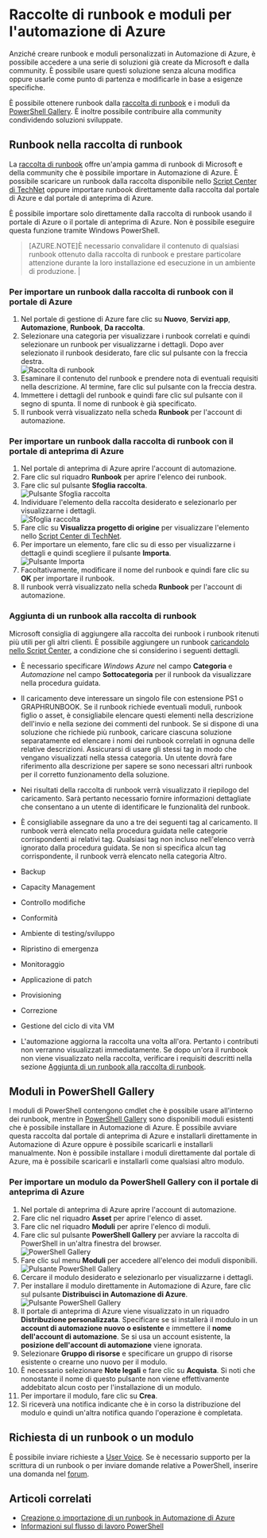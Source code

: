 <properties 
	pageTitle="Raccolte di runbook e moduli per l'automazione di Azure"
	description="I runbook e i moduli di Microsoft e della community sono disponibili per l'installazione e l'uso nell'ambiente di Automazione di Azure. In questo articolo viene descritto come accedere a queste risorse e come contribuire alla raccolta di runbook."
	services="automation"
	documentationCenter=""
	authors="bwren"
	manager="stevenka"
	editor="tysonn" />
<tags 
	ms.service="automation"
	ms.devlang="na"
	ms.topic="article"
	ms.tgt_pltfrm="na"
	ms.workload="infrastructure-services"
	ms.date="09/23/2015"
	ms.author="bwren" />


# Raccolte di runbook e moduli per l'automazione di Azure

Anziché creare runbook e moduli personalizzati in Automazione di Azure, è possibile accedere a una serie di soluzioni già create da Microsoft e dalla community. È possibile usare questi soluzione senza alcuna modifica oppure usarle come punto di partenza e modificarle in base a esigenze specifiche.

È possibile ottenere runbook dalla [raccolta di runbook](#runbooks-in-runbook-gallery) e i moduli da [PowerShell Gallery](#modules-in-powerShell-gallery). È inoltre possibile contribuire alla community condividendo soluzioni sviluppate.

## Runbook nella raccolta di runbook

La [raccolta di runbook](http://gallery.technet.microsoft.com/scriptcenter/site/search?f[0].Type=RootCategory&f[0].Value=WindowsAzure&f[1].Type=SubCategory&f[1].Value=WindowsAzure_automation&f[1].Text=Automation) offre un'ampia gamma di runbook di Microsoft e della community che è possibile importare in Automazione di Azure. È possibile scaricare un runbook dalla raccolta disponibile nello [Script Center di TechNet](http://gallery.technet.microsoft.com/) oppure importare runbook direttamente dalla raccolta dal portale di Azure e dal portale di anteprima di Azure.

È possibile importare solo direttamente dalla raccolta di runbook usando il portale di Azure o il portale di anteprima di Azure. Non è possibile eseguire questa funzione tramite Windows PowerShell.

>[AZURE.NOTE]È necessario convalidare il contenuto di qualsiasi runbook ottenuto dalla raccolta di runbook e prestare particolare attenzione durante la loro installazione ed esecuzione in un ambiente di produzione. |

### Per importare un runbook dalla raccolta di runbook con il portale di Azure

1. Nel portale di gestione di Azure fare clic su **Nuovo**, **Servizi app**, **Automazione**, **Runbook**, **Da raccolta**.
2. Selezionare una categoria per visualizzare i runbook correlati e quindi selezionare un runbook per visualizzarne i dettagli. Dopo aver selezionato il runbook desiderato, fare clic sul pulsante con la freccia destra.<br> ![Raccolta di runbook](media/automation-runbook-gallery/runbook-gallery.png)
3. Esaminare il contenuto del runbook e prendere nota di eventuali requisiti nella descrizione. Al termine, fare clic sul pulsante con la freccia destra.
4. Immettere i dettagli del runbook e quindi fare clic sul pulsante con il segno di spunta. Il nome di runbook è già specificato.
5. Il runbook verrà visualizzato nella scheda **Runbook** per l'account di automazione.

### Per importare un runbook dalla raccolta di runbook con il portale di anteprima di Azure

1. Nel portale di anteprima di Azure aprire l'account di automazione. 
2. Fare clic sul riquadro **Runbook** per aprire l'elenco dei runbook.
3. Fare clic sul pulsante **Sfoglia raccolta**. <br> ![Pulsante Sfoglia raccolta](media/automation-runbook-gallery/browse-gallery-button.png)
4. Individuare l'elemento della raccolta desiderato e selezionarlo per visualizzarne i dettagli. <br> ![Sfoglia raccolta](media/automation-runbook-gallery/browse-gallery.png)
4. Fare clic su **Visualizza progetto di origine** per visualizzare l'elemento nello [Script Center di TechNet](http://gallery.technet.microsoft.com/).
5. Per importare un elemento, fare clic su di esso per visualizzarne i dettagli e quindi scegliere il pulsante **Importa**.<br> ![Pulsante Importa](media/automation-runbook-gallery/gallery-item-detail.png)
6. Facoltativamente, modificare il nome del runbook e quindi fare clic su **OK** per importare il runbook.
5. Il runbook verrà visualizzato nella scheda **Runbook** per l'account di automazione.


### Aggiunta di un runbook alla raccolta di runbook

Microsoft consiglia di aggiungere alla raccolta dei runbook i runbook ritenuti più utili per gli altri clienti. È possibile aggiungere un runbook [caricandolo nello Script Center](http://gallery.technet.microsoft.com/site/upload), a condizione che si considerino i seguenti dettagli.

- È necessario specificare *Windows Azure* nel campo **Categoria** e *Automazione* nel campo **Sottocategoria** per il runbook da visualizzare nella procedura guidata.  

- Il caricamento deve interessare un singolo file con estensione PS1 o GRAPHRUNBOOK. Se il runbook richiede eventuali moduli, runbook figlio o asset, è consigliabile elencare questi elementi nella descrizione dell'invio e nella sezione dei commenti del runbook. Se si dispone di una soluzione che richiede più runbook, caricare ciascuna soluzione separatamente ed elencare i nomi dei runbook correlati in ognuna delle relative descrizioni. Assicurarsi di usare gli stessi tag in modo che vengano visualizzati nella stessa categoria. Un utente dovrà fare riferimento alla descrizione per sapere se sono necessari altri runbook per il corretto funzionamento della soluzione.

- Nei risultati della raccolta di runbook verrà visualizzato il riepilogo del caricamento. Sarà pertanto necessario fornire informazioni dettagliate che consentano a un utente di identificare le funzionalità del runbook.

- È consigliabile assegnare da uno a tre dei seguenti tag al caricamento. Il runbook verrà elencato nella procedura guidata nelle categorie corrispondenti ai relativi tag. Qualsiasi tag non incluso nell'elenco verrà ignorato dalla procedura guidata. Se non si specifica alcun tag corrispondente, il runbook verrà elencato nella categoria Altro.

 - Backup
 - Capacity Management
 - Controllo modifiche
 - Conformità
 - Ambiente di testing/sviluppo
 - Ripristino di emergenza
 - Monitoraggio
 - Applicazione di patch
 - Provisioning
 - Correzione
 - Gestione del ciclo di vita VM


- L'automazione aggiorna la raccolta una volta all'ora. Pertanto i contributi non verranno visualizzati immediatamente. Se dopo un'ora il runbook non viene visualizzato nella raccolta, verificare i requisiti descritti nella sezione [Aggiunta di un runbook alla raccolta di runbook](#AddRunbook).

## Moduli in PowerShell Gallery

I moduli di PowerShell contengono cmdlet che è possibile usare all'interno dei runbook, mentre in [PowerShell Gallery](http://www.powershellgallery.com) sono disponibili moduli esistenti che è possibile installare in Automazione di Azure. È possibile avviare questa raccolta dal portale di anteprima di Azure e installarli direttamente in Automazione di Azure oppure è possibile scaricarli e installarli manualmente. Non è possibile installare i moduli direttamente dal portale di Azure, ma è possibile scaricarli e installarli come qualsiasi altro modulo.

### Per importare un modulo da PowerShell Gallery con il portale di anteprima di Azure

1. Nel portale di anteprima di Azure aprire l'account di automazione. 
2. Fare clic nel riquadro **Asset** per aprire l'elenco di asset.
3. Fare clic nel riquadro **Moduli** per aprire l'elenco di moduli.
3. Fare clic sul pulsante **PowerShell Gallery** per avviare la raccolta di PowerShell in un'altra finestra del browser. <br> ![PowerShell Gallery](media/automation-runbook-gallery/powershell-gallery-button.png)
4. Fare clic sul menu **Moduli** per accedere all'elenco dei moduli disponibili.<br> ![Pulsante PowerShell Gallery](media/automation-runbook-gallery/powershell-gallery.png)
4. Cercare il modulo desiderato e selezionarlo per visualizzarne i dettagli.
5. Per installare il modulo direttamente in Automazione di Azure, fare clic sul pulsante **Distribuisci in Automazione di Azure**.<br> ![Pulsante PowerShell Gallery](media/automation-runbook-gallery/powershell-gallery-detail.png)
6. Il portale di anteprima di Azure viene visualizzato in un riquadro **Distribuzione personalizzata**. Specificare se si installerà il modulo in un **account di automazione nuovo o esistente** e immettere il **nome dell'account di automazione**. Se si usa un account esistente, la **posizione dell'account di automazione** viene ignorata. 
7. Selezionare **Gruppo di risorse** e specificare un gruppo di risorse esistente o crearne uno nuovo per il modulo.
6. È necessario selezionare **Note legali** e fare clic su **Acquista**. Si noti che nonostante il nome di questo pulsante non viene effettivamente addebitato alcun costo per l'installazione di un modulo.
7. Per importare il modulo, fare clic su **Crea**.  
8. Si riceverà una notifica indicante che è in corso la distribuzione del modulo e quindi un'altra notifica quando l'operazione è completata. 


## Richiesta di un runbook o un modulo

È possibile inviare richieste a [User Voice](http://feedback.azure.com/[forum](http://social.msdn.microsoft.com/Forums/windowsazure/it-IT/home?forum=azureautomation&filter=alltypes&sort=lastpostdesc)s/246290-azure-automation). Se è necessario supporto per la scrittura di un runbook o per inviare domande relative a PowerShell, inserire una domanda nel [forum](http://social.msdn.microsoft.com/Forums/windowsazure/it-IT/home?forum=azureautomation&filter=alltypes&sort=lastpostdesc).

## Articoli correlati

- [Creazione o importazione di un runbook in Automazione di Azure](automation-creating-importing-runbook.md)
- [Informazioni sul flusso di lavoro PowerShell](automation-powershell-workflow.md)

<!---HONumber=Oct15_HO1-->